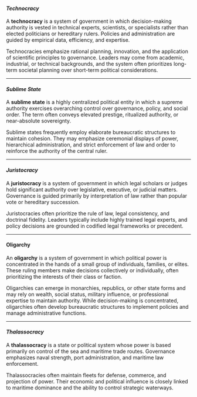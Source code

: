 #### *Technocracy*
A **technocracy** is a system of government in which decision-making authority is vested in technical experts, scientists, or specialists rather than elected politicians or hereditary rulers. Policies and administration are guided by empirical data, efficiency, and expertise.

Technocracies emphasize rational planning, innovation, and the application of scientific principles to governance. Leaders may come from academic, industrial, or technical backgrounds, and the system often prioritizes long-term societal planning over short-term political considerations.

---
#### *Sublime State*
A **sublime state** is a highly centralized political entity in which a supreme authority exercises overarching control over governance, policy, and social order. The term often conveys elevated prestige, ritualized authority, or near-absolute sovereignty.

Sublime states frequently employ elaborate bureaucratic structures to maintain cohesion. They may emphasize ceremonial displays of power, hierarchical administration, and strict enforcement of law and order to reinforce the authority of the central ruler.

---
#### *Juristocracy*
A **juristocracy** is a system of government in which legal scholars or judges hold significant authority over legislative, executive, or judicial matters. Governance is guided primarily by interpretation of law rather than popular vote or hereditary succession.

Juristocracies often prioritize the rule of law, legal consistency, and doctrinal fidelity. Leaders typically include highly trained legal experts, and policy decisions are grounded in codified legal frameworks or precedent.

---
#### Oligarchy
An **oligarchy** is a system of government in which political power is concentrated in the hands of a small group of individuals, families, or elites. These ruling members make decisions collectively or individually, often prioritizing the interests of their class or faction.

Oligarchies can emerge in monarchies, republics, or other state forms and may rely on wealth, social status, military influence, or professional expertise to maintain authority. While decision-making is concentrated, oligarchies often develop bureaucratic structures to implement policies and manage administrative functions.

---
#### *Thalassocracy*
A **thalassocracy** is a state or political system whose power is based primarily on control of the sea and maritime trade routes. Governance emphasizes naval strength, port administration, and maritime law enforcement.

Thalassocracies often maintain fleets for defense, commerce, and projection of power. Their economic and political influence is closely linked to maritime dominance and the ability to control strategic waterways.